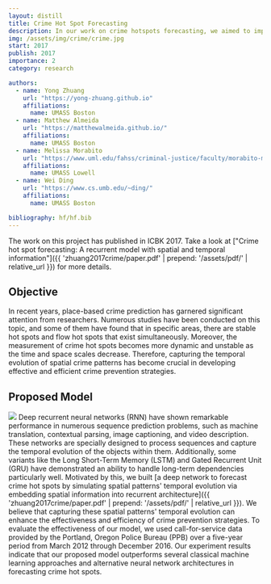 ```yaml
---
layout: distill
title: Crime Hot Spot Forecasting
description: In our work on crime hotspots forecasting, we aimed to improve the effectiveness and efficiency of crime prevention strategies by developing a model that could capture latent spatio-temporal features. To achieve this, we integrated two powerful neural network architectures: transposed convolutions and deep recurrent networks. The transposed convolutions were used to learn the spatial spread of features from the input data, while the recurrent network was used to model the temporal evolution. By combining these two architectures, we were able to capture complex spatio-temporal patterns in crime data and generate accurate forecasts of crime hotspots.
img: /assets/img/crime/crime.jpg
start: 2017
publish: 2017
importance: 2
category: research

authors:
  - name: Yong Zhuang
    url: "https://yong-zhuang.github.io"
    affiliations:
      name: UMASS Boston
  - name: Matthew Almeida
    url: "https://matthewalmeida.github.io/"
    affiliations:
      name: UMASS Boston
  - name: Melissa Morabito  
    url: "https://www.uml.edu/fahss/criminal-justice/faculty/morabito-melissa.aspx"
    affiliations:
      name: UMASS Lowell
  - name: Wei Ding
    url: "https://www.cs.umb.edu/~ding/"
    affiliations:
      name: UMASS Boston

bibliography: hf/hf.bib
---
```

The work on this project has published in ICBK 2017. Take a look at ["Crime hot spot forecasting: A recurrent model with spatial and temporal information"]({{ 'zhuang2017crime/paper.pdf' | prepend: '/assets/pdf/' | relative_url }}) for more details.
## Objective
In recent years, place-based crime prediction has garnered significant attention from researchers. Numerous studies have been conducted on this topic, and some of them have found that in specific areas, there are stable hot spots and flow hot spots that exist simultaneously. Moreover, the measurement of crime hot spots becomes more dynamic and unstable as the time and space scales decrease.  Therefore, capturing the temporal evolution of spatial crime patterns has become crucial in developing effective and efficient crime prevention strategies.

## Proposed Model
<img class="float-left w-50" src="{{ page.img | relative_url }}"/>
Deep recurrent neural networks (RNN) have shown remarkable performance in numerous sequence prediction problems, such as machine translation, contextual parsing, image captioning, and video description. These networks are specially designed to process sequences and capture the temporal evolution of the objects within them. Additionally, some variants like the Long Short-Term Memory (LSTM) and Gated Recurrent Unit (GRU) have demonstrated an ability to handle long-term dependencies particularly well. Motivated by this, we built [a deep network to forecast crime hot spots by simulating spatial patterns' temporal evolution via embedding spatial information into recurrent architecture]({{ 'zhuang2017crime/paper.pdf' | prepend: '/assets/pdf/' | relative_url }}). We believe that capturing these spatial patterns' temporal evolution can enhance the effectiveness and efficiency of crime prevention strategies. To evaluate the effectiveness of our model, we used call-for-service data provided by the Portland, Oregon Police Bureau (PPB) over a five-year period from March 2012 through December 2016. Our experiment results indicate that our proposed model outperforms several classical machine learning approaches and alternative neural network architectures in forecasting crime hot spots.
